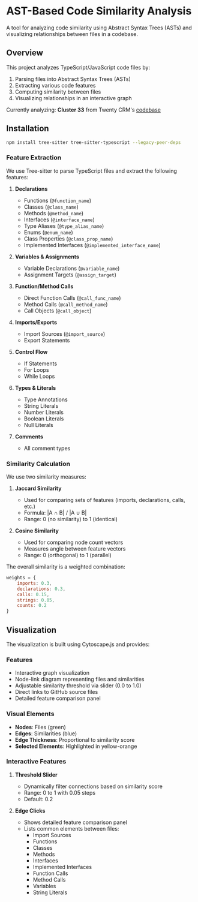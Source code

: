 # AST-Based Code Similarity Analysis

A tool for analyzing code similarity using Abstract Syntax Trees (ASTs) and visualizing relationships between files in a codebase.

## Overview

This project analyzes TypeScript/JavaScript code files by:
1. Parsing files into Abstract Syntax Trees (ASTs)
2. Extracting various code features
3. Computing similarity between files
4. Visualizing relationships in an interactive graph

Currently analyzing: **Cluster 33** from Twenty CRM's [codebase](https://github.com/twentyhq/twenty)

## Installation

```bash
npm install tree-sitter tree-sitter-typescript --legacy-peer-deps
```


### Feature Extraction

We use Tree-sitter to parse TypeScript files and extract the following features:

1. **Declarations**
   - Functions (`@function_name`)
   - Classes (`@class_name`)
   - Methods (`@method_name`)
   - Interfaces (`@interface_name`)
   - Type Aliases (`@type_alias_name`)
   - Enums (`@enum_name`)
   - Class Properties (`@class_prop_name`)
   - Implemented Interfaces (`@implemented_interface_name`)

2. **Variables & Assignments**
   - Variable Declarations (`@variable_name`)
   - Assignment Targets (`@assign_target`)

3. **Function/Method Calls**
   - Direct Function Calls (`@call_func_name`)
   - Method Calls (`@call_method_name`)
   - Call Objects (`@call_object`)

4. **Imports/Exports**
   - Import Sources (`@import_source`)
   - Export Statements

5. **Control Flow**
   - If Statements
   - For Loops
   - While Loops

6. **Types & Literals**
   - Type Annotations
   - String Literals
   - Number Literals
   - Boolean Literals
   - Null Literals

7. **Comments**
   - All comment types

### Similarity Calculation

We use two similarity measures:

1. **Jaccard Similarity**
   - Used for comparing sets of features (imports, declarations, calls, etc.)
   - Formula: |A ∩ B| / |A ∪ B|
   - Range: 0 (no similarity) to 1 (identical)

2. **Cosine Similarity**
   - Used for comparing node count vectors
   - Measures angle between feature vectors
   - Range: 0 (orthogonal) to 1 (parallel)

The overall similarity is a weighted combination:
```javascript
weights = {
    imports: 0.3,
    declarations: 0.3,
    calls: 0.15,
    strings: 0.05,
    counts: 0.2
}
```

## Visualization

The visualization is built using Cytoscape.js and provides:

### Features
- Interactive graph visualization
- Node-link diagram representing files and similarities
- Adjustable similarity threshold via slider (0.0 to 1.0)
- Direct links to GitHub source files
- Detailed feature comparison panel

### Visual Elements
- **Nodes**: Files (green)
- **Edges**: Similarities (blue)
- **Edge Thickness**: Proportional to similarity score
- **Selected Elements**: Highlighted in yellow-orange

### Interactive Features
1. **Threshold Slider**
   - Dynamically filter connections based on similarity score
   - Range: 0 to 1 with 0.05 steps
   - Default: 0.2

2. **Edge Clicks**
   - Shows detailed feature comparison panel
   - Lists common elements between files:
     - Import Sources
     - Functions
     - Classes
     - Methods
     - Interfaces
     - Implemented Interfaces
     - Function Calls
     - Method Calls
     - Variables
     - String Literals


